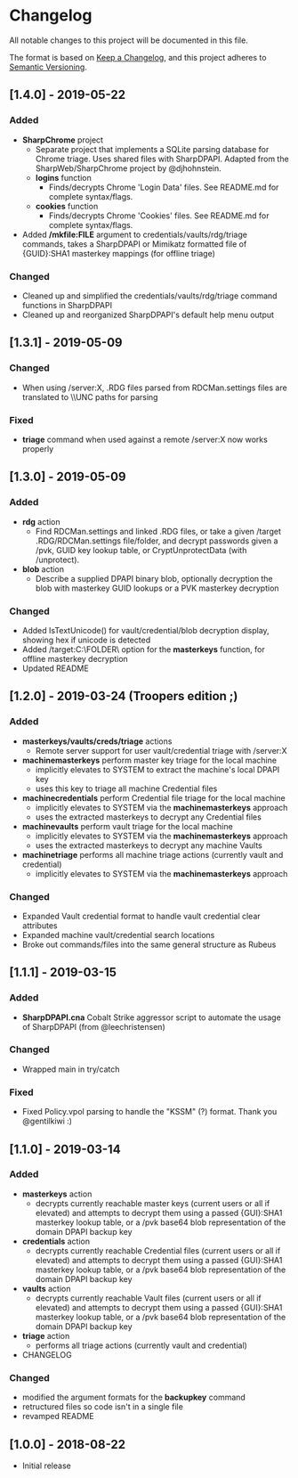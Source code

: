 # Changelog
All notable changes to this project will be documented in this file.

The format is based on [Keep a Changelog](https://keepachangelog.com/en/1.0.0/),
and this project adheres to [Semantic Versioning](https://semver.org/spec/v2.0.0.html).


## [1.4.0] - 2019-05-22

### Added
* **SharpChrome** project
    * Separate project that implements a SQLite parsing database for Chrome triage. Uses shared files with SharpDPAPI. Adapted from the SharpWeb/SharpChrome project by @djhohnstein.
    * **logins** function
        * Finds/decrypts Chrome 'Login Data' files. See README.md for complete syntax/flags.
    * **cookies** function
        * Finds/decrypts Chrome 'Cookies' files. See README.md for complete syntax/flags.
* Added **/mkfile:FILE** argument to credentials/vaults/rdg/triage commands, takes a SharpDPAPI or Mimikatz formatted file of {GUID}:SHA1 masterkey mappings (for offline triage)

### Changed
* Cleaned up and simplified the credentials/vaults/rdg/triage command functions in SharpDPAPI
* Cleaned up and reorganized SharpDPAPI's default help menu output


## [1.3.1] - 2019-05-09

### Changed
* When using /server:X, .RDG files parsed from RDCMan.settings files are translated to \\\\UNC paths for parsing

### Fixed
* **triage** command when used against a remote /server:X now works properly


## [1.3.0] - 2019-05-09

### Added
* **rdg** action
    * Find RDCMan.settings and linked .RDG files, or take a given /target .RDG/RDCMan.settings file/folder, and decrypt passwords given a /pvk, GUID key lookup table, or CryptUnprotectData (with /unprotect).
* **blob** action
    * Describe a supplied DPAPI binary blob, optionally decryption the blob with masterkey GUID lookups or a PVK masterkey decryption

### Changed
* Added IsTextUnicode() for vault/credential/blob decryption display, showing hex if unicode is detected
* Added /target:C:\FOLDER\ option for the **masterkeys** function, for offline masterkey decryption
* Updated README


## [1.2.0] - 2019-03-24 (Troopers edition ;)

### Added
* **masterkeys/vaults/creds/triage** actions
    * Remote server support for user vault/credential triage with /server:X
* **machinemasterkeys** perform master key triage for the local machine
    * implicitly elevates to SYSTEM to extract the machine's local DPAPI key
    * uses this key to triage all machine Credential files
* **machinecredentials** perform Credential file triage for the local machine
    * implicitly elevates to SYSTEM via the **machinemasterkeys** approach
    * uses the extracted masterkeys to decrypt any Credential files
* **machinevaults** perform vault triage for the local machine
    * implicitly elevates to SYSTEM via the **machinemasterkeys** approach
    * uses the extracted masterkeys to decrypt any machine Vaults
* **machinetriage** performs all machine triage actions (currently vault and credential)
    * implicitly elevates to SYSTEM via the **machinemasterkeys** approach

### Changed
* Expanded Vault credential format to handle vault credential clear attributes
* Expanded machine vault/credential search locations
* Broke out commands/files into the same general structure as Rubeus


## [1.1.1] - 2019-03-15

### Added
* **SharpDPAPI.cna** Cobalt Strike aggressor script to automate the usage of SharpDPAPI (from @leechristensen)

### Changed
* Wrapped main in try/catch

### Fixed
* Fixed Policy.vpol parsing to handle the "KSSM" (?) format. Thank you @gentilkiwi :)


## [1.1.0] - 2019-03-14

### Added
* **masterkeys** action
    * decrypts currently reachable master keys (current users or all if elevated) and attempts to decrypt them using a passed {GUI}:SHA1 masterkey lookup table, or a /pvk base64 blob representation of the domain DPAPI backup key
* **credentials** action
    * decrypts currently reachable Credential files (current users or all if elevated) and attempts to decrypt them using a passed {GUI}:SHA1 masterkey lookup table, or a /pvk base64 blob representation of the domain DPAPI backup key
* **vaults** action
    * decrypts currently reachable Vault files (current users or all if elevated) and attempts to decrypt them using a passed {GUI}:SHA1 masterkey lookup table, or a /pvk base64 blob representation of the domain DPAPI backup key
* **triage** action
    * performs all triage actions (currently vault and credential)
* CHANGELOG

### Changed
* modified the argument formats for the **backupkey** command
* retructured files so code isn't in a single file
* revamped README


## [1.0.0] - 2018-08-22

* Initial release
